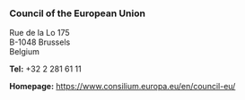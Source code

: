 ###  Council of the European Union

Rue de la Lo 175  
B-1048 Brussels  
Belgium

**Tel:** +32 2 281 61 11

**Homepage:** [ https://www.consilium.europa.eu/en/council-eu/
](https://www.consilium.europa.eu/en/council-eu/)
